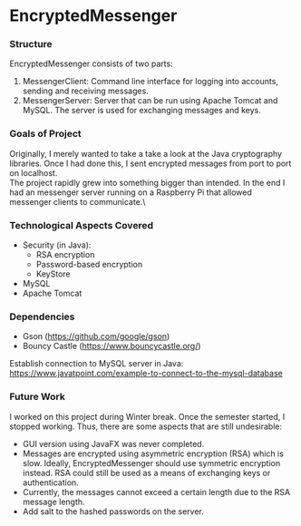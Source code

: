 # EncryptedMessenger 

### Structure
EncryptedMessenger consists of two parts:
1) MessengerClient: Command line interface for logging into accounts, sending and receiving
messages.
2) MessengerServer: Server that can be run using Apache Tomcat and MySQL. The server is used for 
exchanging messages and keys.

### Goals of Project
Originally, I merely wanted to take a take a look at the Java cryptography libraries. Once I had
done this, I sent encrypted messages from port to port on localhost.\
The project rapidly grew into something bigger than intended. In the end I had an messenger server 
running on a Raspberry Pi that allowed messenger clients to communicate.\


### Technological Aspects Covered
- Security (in Java):
    - RSA encryption
    - Password-based encryption
    - KeyStore
- MySQL
- Apache Tomcat


### Dependencies
- Gson (https://github.com/google/gson)
- Bouncy Castle (https://www.bouncycastle.org/)

Establish connection to MySQL server in Java:
https://www.javatpoint.com/example-to-connect-to-the-mysql-database


### Future Work
I worked on this project during Winter break. Once the semester started, I stopped working. Thus,
there are some aspects that are still undesirable:
- GUI version using JavaFX was never completed.
- Messages are encrypted using asymmetric encryption (RSA) which is slow. Ideally, 
EncryptedMessenger should use symmetric encryption instead. RSA could still be used as a means of 
exchanging keys or authentication.
- Currently, the messages cannot exceed a certain length due to the RSA message length. 
- Add salt to the hashed passwords on the server.
